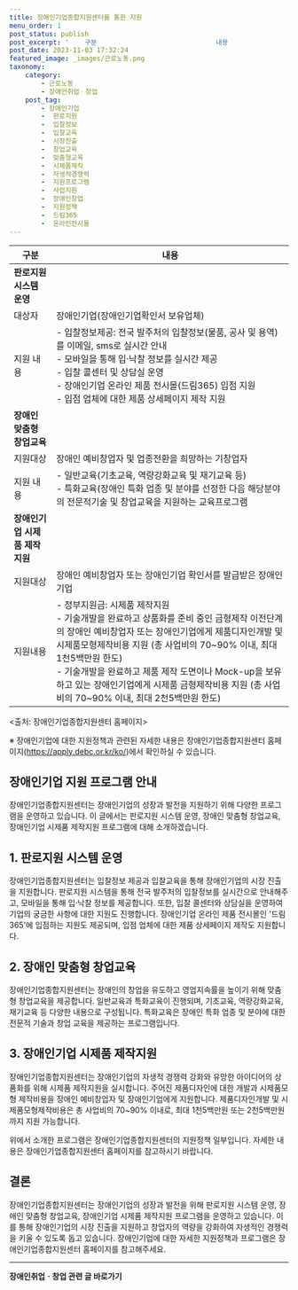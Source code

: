```yaml
---
title: 장애인기업종합지원센터를 통한 지원 
menu_order: 1
post_status: publish
post_excerpt: '    구분                              내용                                                                                             '
post_date: 2023-11-03 17:32:24
featured_image: _images/근로노동.png
taxonomy:
    category:
        - 근로노동
        - 장애인취업ㆍ창업
    post_tag:
        - 장애인기업
        -  판로지원
        -  입찰정보
        -  입찰교육
        -  시장진출
        -  창업교육
        -  맞춤형교육
        -  시제품제작
        -  자생적경쟁력
        -  지원프로그램
        -  사업지원
        -  장애인창업
        -  지원정책
        -  드림365
        -  온라인전시몰
---
```



| **구분**                        | **내용**                                                                                          |
| ------------------------------- | -------------------------------------------------------------------------------------------------- |
| **판로지원 시스템 운영**        |                                                                                                    |
| 대상자                            | 장애인기업(장애인기업확인서 보유업체)                                                           |
| 지원 내용                        | - 입찰정보제공: 전국 발주처의 입찰정보(물품, 공사 및 용역)를 이메일, sms로 실시간 안내<br> - 모바일을 통해 입·낙찰 정보를 실시간 제공<br> - 입찰 콜센터 및 상담실 운영<br> - 장애인기업 온라인 제품 전시몰(드림365) 입점 지원<br> - 입점 업체에 대한 제품 상세페이지 제작 지원 |
| **장애인 맞춤형 창업교육**      |                                                                                                    |
| 지원대상                        | 장애인 예비창업자 및 업종전환을 희망하는 기창업자                                                |
| 지원 내용                        | - 일반교육(기초교육, 역량강화교육 및 재기교육 등)<br> - 특화교육(장애인 특화 업종 및 분야를 선정한 다음 해당분야의 전문적기술 및 창업교육을 지원하는 교육프로그램 |
| **장애인기업 시제품 제작지원** |                                                                                                    |
| 지원대상                        | 장애인 예비창업자 또는 장애인기업 확인서를 발급받은 장애인기업                                      |
| 지원내용                        | - 정부지원금: 시제품 제작지원<br>   - 기술개발을 완료하고 상품화를 준비 중인 금형제작 이전단계의 장애인 예비창업자 또는 장애인기업에게 제품디자인개발 및 시제품모형제작비용 지원 (총 사업비의 70~90% 이내, 최대 1천5백만원 한도)<br>   - 기술개발을 완료하고 제품 제작 도면이나 Mock-up을 보유하고 있는 장애인기업에게 시제품 금형제작비용 지원 (총 사업비의 70~90% 이내, 최대 2천5백만원 한도) |


<출처: 장애인기업종합지원센터 홈페이지>


※ 장애인기업에 대한 지원정책과 관련된 자세한 내용은 장애인기업종합지원센터 홈페이지(https://apply.debc.or.kr/ko/)에서 확인하실 수 있습니다.


## 장애인기업 지원 프로그램 안내

장애인기업종합지원센터는 장애인기업의 성장과 발전을 지원하기 위해 다양한 프로그램을 운영하고 있습니다. 이 글에서는 판로지원 시스템 운영, 장애인 맞춤형 창업교육, 장애인기업 시제품 제작지원 프로그램에 대해 소개하겠습니다.

## 1. 판로지원 시스템 운영

장애인기업종합지원센터는 입찰정보 제공과 입찰교육을 통해 장애인기업의 시장 진출을 지원합니다. 판로지원 시스템을 통해 전국 발주처의 입찰정보를 실시간으로 안내해주고, 모바일을 통해 입·낙찰 정보를 제공합니다. 또한, 입찰 콜센터와 상담실을 운영하여 기업의 궁금한 사항에 대한 지원도 진행합니다. 장애인기업 온라인 제품 전시몰인 '드림365'에 입점하는 지원도 제공되며, 입점 업체에 대한 제품 상세페이지 제작도 지원합니다.

## 2. 장애인 맞춤형 창업교육

장애인기업종합지원센터는 장애인의 창업을 유도하고 영업지속률을 높이기 위해 맞춤형 창업교육을 제공합니다. 일반교육과 특화교육이 진행되며, 기초교육, 역량강화교육, 재기교육 등 다양한 내용으로 구성됩니다. 특화교육은 장애인 특화 업종 및 분야에 대한 전문적 기술과 창업 교육을 제공하는 프로그램입니다.

## 3. 장애인기업 시제품 제작지원

장애인기업종합지원센터는 장애인기업의 자생적 경쟁력 강화와 유망한 아이디어의 상품화를 위해 시제품 제작지원을 실시합니다. 주어진 제품디자인에 대한 개발과 시제품모형 제작비용을 장애인 예비창업자 및 장애인기업에게 지원합니다. 제품디자인개발 및 시제품모형제작비용은 총 사업비의 70~90% 이내로, 최대 1천5백만원 또는 2천5백만원까지 지원 가능합니다.

위에서 소개한 프로그램은 장애인기업종합지원센터의 지원정책 일부입니다. 자세한 내용은 장애인기업종합지원센터 홈페이지를 참고하시기 바랍니다.

## 결론

장애인기업종합지원센터는 장애인기업의 성장과 발전을 위해 판로지원 시스템 운영, 장애인 맞춤형 창업교육, 장애인기업 시제품 제작지원 프로그램을 운영하고 있습니다. 이를 통해 장애인기업의 시장 진출을 지원하고 창업자의 역량을 강화하여 자생적인 경쟁력을 키울 수 있도록 돕고 있습니다. 장애인기업에 대한 자세한 지원정책과 프로그램은 장애인기업종합지원센터 홈페이지를 참고해주세요.
<!-- wp:separator -->
<hr class="wp-block-separator has-alpha-channel-opacity"/>
<!-- /wp:separator -->

<!-- wp:group {"backgroundColor":"base","layout":{"type":"constrained"}} -->
<div class="wp-block-group has-base-background-color has-background"><!-- wp:paragraph {"align":"center","fontSize":"medium"} -->
<p class="has-text-align-center has-large-font-size"><strong>장애인취업ㆍ창업 관련 글 바로가기</strong></p>
<!-- /wp:paragraph -->


<!-- wp:latest-posts
{"categories":[{"id":12749,"count":19,"description":"","link":"https://uknowlaw.com/category/%ec%9e%a5%ec%95%a0%ec%9d%b8%ec%b7%a8%ec%97%85%e3%86%8d%ec%b0%bd%ec%97%85/","name":"장애인취업ㆍ창업","slug":"장애인취업ㆍ창업","taxonomy":"category","parent":0,"meta":[],"_links":{"self":[{"href":"https://uknowlaw.com/wp-json/wp/v2/categories/12749"}],"collection":[{"href":"https://uknowlaw.com/wp-json/wp/v2/categories"}],"about":[{"href":"https://uknowlaw.com/wp-json/wp/v2/taxonomies/category"}],"wp:post_type":[{"href":"https://uknowlaw.com/wp-json/wp/v2/posts?categories=12749"}],"curies":[{"name":"wp","href":"https://api.w.org/{rel}","templated":true}]}}],"postsToShow":100,"excerptLength":28,"postLayout":"grid","columns":2,"featuredImageAlign":"left","featuredImageSizeSlug":"large","fontSize":"small"} /--></div>
<!-- /wp:group -->